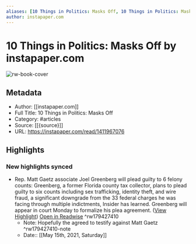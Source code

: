 ```yaml
---
aliases: [10 Things in Politics: Masks Off, 10 Things in Politics: Masks Off]
author: instapaper.com
---
```

# 10 Things in Politics: Masks Off by instapaper.com

![rw-book-cover](https://readwise-assets.s3.amazonaws.com/static/images/article4.6bc1851654a0.png)

## Metadata
- Author: [[instapaper.com]]
- Full Title: 10 Things in Politics: Masks Off
- Category: #articles
- Source: [[{source}]]
- URL: https://instapaper.com/read/1411967076

## Highlights
### New highlights synced
- Rep. Matt Gaetz associate Joel Greenberg will plead guilty to 6 felony counts: Greenberg, a former Florida county tax collector, plans to plead guilty to six counts including sex trafficking, identity theft, and wire fraud, a significant downgrade from the 33 federal charges he was facing through multiple indictments, Insider has learned. Greenberg will appear in court Monday to formalize his plea agreement. ([View Highlight](https://instapaper.com/read/1411967076/16385522)) [Open in Readwise](https://readwise.io/open/179427410) ^rw179427410
    - Note: Hopefully the agreed to testify against Matt Gaetz ^rw179427410-note
    - Date:: [[May 15th, 2021, Saturday]]
